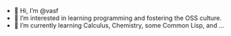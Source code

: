 - 👋 Hi, I’m @vasf
- 👀 I’m interested in learning programming and fostering the OSS culture.
- 🌱 I’m currently learning Calculus, Chemistry, some Common Lisp, and ... 

<!---
vasf/vasf is a ✨ special ✨ repository because its `README.md` (this file) appears on your GitHub profile.
You can click the Preview link to take a look at your changes.
--->

